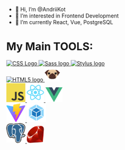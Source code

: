 - 👋 Hi, I’m @AndriiKot
- 👀 I’m interested in Frontend Development
- 🌱 I’m currently React, Vue, PostgreSQL


<!---
AndriiKot/AndriiKot is a ✨ special ✨ repository because its `README.md` (this file) appears on your GitHub profile.
You can click the Preview link to take a look at your changes.
--->

# My Main TOOLS:

<div>
  <div class="CSS">
  <a href="https://www.w3.org/Style/CSS/" target="_blank">
    <img src="https://upload.wikimedia.org/wikipedia/commons/3/3d/CSS.3.svg" alt="CSS Logo" width="50" height="50">
  </a>
  <a href="https://sass-lang.com/documentation/" target="_blank">
    <img src="https://camo.githubusercontent.com/da79029ef5a44898077dfc91f19f8dff0546d76082556d5f22a4e209d8e5d90b/68747470733a2f2f7261776769742e636f6d2f736173732f736173732d736974652f6d61696e2f736f757263652f6173736574732f696d672f6c6f676f732f6c6f676f2e737667" alt="Sass logo" width="40" height="40">
  </a>

  <a href="https://stylus-lang.com/" target="_blank">
    <img src="https://stylus-lang.com/logo.svg" alt="Stylus logo" width="40" height="40" >
  </a>
</div>
  <div class="HTML">
  <a href="https://html.spec.whatwg.org/multipage/" target="_blank">
    <img src="https://upload.wikimedia.org/wikipedia/commons/6/61/HTML5_logo_and_wordmark.svg" alt="HTML5 logo" 
    width="50" height="50">
  </a>
    <a href="https://pugjs.org/api/getting-started.html" target="_blank">
  <img src="https://github.com/AndriiKot/PROJECTS/blob/main/assets/pug.svg" alt="Pug logo" width=40">
    </a>
  </div>
    <div class="JS">
      <a href="https://ecma-international.org/publications-and-standards/standards/" target="_blank">
    <img src="https://github.com/voodootikigod/logo.js/blob/master/js.png" alt="JS logo" width="50" height="50">
  </a>
      <a href="https://react.dev/" target="_blank" >
      <img src="https://github.com/AndriiKot/PROJECTS/blob/main/assets/react-2.svg" alt="React logo" width="45">
      <a>
      <a href="https://vuejs.org/" target="_blank">
      <img src="https://github.com/AndriiKot/PROJECTS/blob/main/assets/vue-9.svg" alt="Vue logo" width="45">
      </a>
    </div>
    <div class="Module Bandler">
      <a href="https://vitejs.dev/" target="_blank">
      <img src="https://github.com/AndriiKot/PROJECTS/blob/main/assets/vitejs.svg" alt="Vite logo" width="50">
      </a>
      <a href="https://webpack.js.org/" target="_blank">
      <img src="https://github.com/AndriiKot/PROJECTS/blob/main/assets/webpack-icon.svg" alt="Webpack logo" width="50">
      </a>
    </div>
    <div class="BAKEND">
      <a href="https://www.postgresql.org/docs/" target="_blank">
      <img src="https://github.com/AndriiKot/PROJECTS/blob/main/assets/postgresql.svg" alt="PostreSQL logo" width="50">
      </a>
      <a href="https://ruby-doc.org/" target="_blank" >
        <img src="https://github.com/AndriiKot/PROJECTS/blob/main/assets/ruby.svg" alt="Ruby logo" width="45">
      </a>
    </div>
</div>

